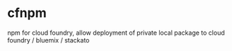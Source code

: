 # cfnpm
npm for cloud foundry, allow deployment of private local package to cloud foundry / bluemix / stackato
